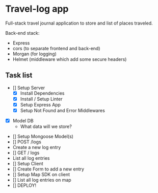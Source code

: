 # Travel-log app

Full-stack travel journal application to store and list of places traveled.

Back-end stack:
- Express
- cors (to separate frontend and back-end)
- Morgan (for logging)
- Helmet (middleware which add some secure headers)


## Task list
* [] Setup Server
  * [x] Install Dependencies
  * [x] Install / Setup Linter
  * [x] Setup Express App
  * [x] Setup Not Found and Error Middlewares
* [X] Model DB
  * What data will we store?
* [] Setup Mongoose Model(s)
* [] POST /logs
* Create a new log entry
 * [] GET / logs
* List all log entries
* [] Setup Client
* [] Create Form to add a new entry
* [] Setup Map SDK on client
* [] List all log entries on map
* [] DEPLOY!
